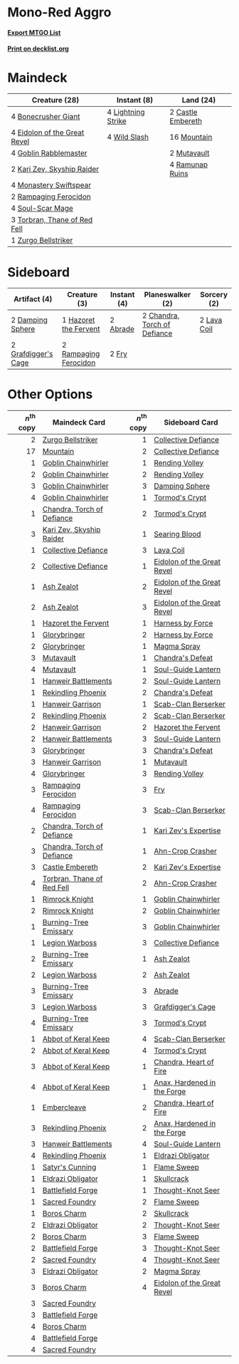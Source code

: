 # Mono-Red Aggro

#### [Export MTGO List](../collection/Mono-Red%20Aggro/Mono-Red%20Aggro.txt)
#### [Print on decklist.org](http://decklist.org/?deckmain=4%09Bonecrusher%20Giant%0A2%09Castle%20Embereth%0A4%09Eidolon%20of%20the%20Great%20Revel%0A4%09Goblin%20Rabblemaster%0A2%09Kari%20Zev,%20Skyship%20Raider%0A4%09Lightning%20Strike%0A4%09Monastery%20Swiftspear%0A16%09Mountain%0A2%09Mutavault%0A2%09Rampaging%20Ferocidon%0A4%09Ramunap%20Ruins%0A4%09Soul-Scar%20Mage%0A3%09Torbran,%20Thane%20of%20Red%20Fell%0A4%09Wild%20Slash%0A1%09Zurgo%20Bellstriker&deckside=2%09Abrade%0A2%09Chandra,%20Torch%20of%20Defiance%0A2%09Damping%20Sphere%0A2%09Fry%0A2%09Grafdigger's%20Cage%0A1%09Hazoret%20the%20Fervent%0A2%09Lava%20Coil%0A2%09Rampaging%20Ferocidon)
# Maindeck

|                                             Creature (28)                                             |                                         Instant (8)                                         |                                         Land (24)                                          |
|-------------------------------------------------------------------------------------------------------|---------------------------------------------------------------------------------------------|--------------------------------------------------------------------------------------------|
|4 [Bonecrusher Giant](http://gatherer.wizards.com/Pages/Card/Details.aspx?multiverseid=473077)         |4 [Lightning Strike](http://gatherer.wizards.com/Pages/Card/Details.aspx?multiverseid=383299)|2 [Castle Embereth](http://gatherer.wizards.com/Pages/Card/Details.aspx?multiverseid=473201)|
|4 [Eidolon of the Great Revel](http://gatherer.wizards.com/Pages/Card/Details.aspx?multiverseid=442117)|4 [Wild Slash](http://gatherer.wizards.com/Pages/Card/Details.aspx?multiverseid=391959)      |16 [Mountain](http://gatherer.wizards.com/Pages/Card/Details.aspx?multiverseid=439859)      |
|4 [Goblin Rabblemaster](http://gatherer.wizards.com/Pages/Card/Details.aspx?multiverseid=438486)       |                                                                                             |2 [Mutavault](http://gatherer.wizards.com/Pages/Card/Details.aspx?multiverseid=370733)      |
|2 [Kari Zev, Skyship Raider](http://gatherer.wizards.com/Pages/Card/Details.aspx?multiverseid=423754)  |                                                                                             |4 [Ramunap Ruins](http://gatherer.wizards.com/Pages/Card/Details.aspx?multiverseid=430870)  |
|4 [Monastery Swiftspear](http://gatherer.wizards.com/Pages/Card/Details.aspx?multiverseid=438706)      |                                                                                             |                                                                                            |
|2 [Rampaging Ferocidon](http://gatherer.wizards.com/Pages/Card/Details.aspx?multiverseid=435308)       |                                                                                             |                                                                                            |
|4 [Soul-Scar Mage](http://gatherer.wizards.com/Pages/Card/Details.aspx?multiverseid=426850)            |                                                                                             |                                                                                            |
|3 [Torbran, Thane of Red Fell](http://gatherer.wizards.com/Pages/Card/Details.aspx?multiverseid=473109)|                                                                                             |                                                                                            |
|1 [Zurgo Bellstriker](http://gatherer.wizards.com/Pages/Card/Details.aspx?multiverseid=394748)         |                                                                                             |                                                                                            |


# Sideboard

|                                         Artifact (4)                                         |                                          Creature (3)                                          |                                    Instant (4)                                    |                                           Planeswalker (2)                                            |                                     Sorcery (2)                                      |
|----------------------------------------------------------------------------------------------|------------------------------------------------------------------------------------------------|-----------------------------------------------------------------------------------|-------------------------------------------------------------------------------------------------------|--------------------------------------------------------------------------------------|
|2 [Damping Sphere](http://gatherer.wizards.com/Pages/Card/Details.aspx?multiverseid=443101)   |1 [Hazoret the Fervent](http://gatherer.wizards.com/Pages/Card/Details.aspx?multiverseid=426838)|2 [Abrade](http://gatherer.wizards.com/Pages/Card/Details.aspx?multiverseid=430772)|2 [Chandra, Torch of Defiance](http://gatherer.wizards.com/Pages/Card/Details.aspx?multiverseid=417683)|2 [Lava Coil](http://gatherer.wizards.com/Pages/Card/Details.aspx?multiverseid=452858)|
|2 [Grafdigger's Cage](http://gatherer.wizards.com/Pages/Card/Details.aspx?multiverseid=278452)|2 [Rampaging Ferocidon](http://gatherer.wizards.com/Pages/Card/Details.aspx?multiverseid=435308)|2 [Fry](http://gatherer.wizards.com/Pages/Card/Details.aspx?multiverseid=466894)   |                                                                                                       |                                                                                      |


# Other Options

|*n*<sup>th</sup> copy|                                            Maindeck Card                                            |*n*<sup>th</sup> copy|                                            Sideboard Card                                            |
|--------------------:|-----------------------------------------------------------------------------------------------------|--------------------:|------------------------------------------------------------------------------------------------------|
|                    2|[Zurgo Bellstriker](http://gatherer.wizards.com/Pages/Card/Details.aspx?multiverseid=394748)         |                    1|[Collective Defiance](http://gatherer.wizards.com/Pages/Card/Details.aspx?multiverseid=414420)        |
|                   17|[Mountain](http://gatherer.wizards.com/Pages/Card/Details.aspx?multiverseid=439859)                  |                    2|[Collective Defiance](http://gatherer.wizards.com/Pages/Card/Details.aspx?multiverseid=414420)        |
|                    1|[Goblin Chainwhirler](http://gatherer.wizards.com/Pages/Card/Details.aspx?multiverseid=443017)       |                    1|[Rending Volley](http://gatherer.wizards.com/Pages/Card/Details.aspx?multiverseid=394663)             |
|                    2|[Goblin Chainwhirler](http://gatherer.wizards.com/Pages/Card/Details.aspx?multiverseid=443017)       |                    2|[Rending Volley](http://gatherer.wizards.com/Pages/Card/Details.aspx?multiverseid=394663)             |
|                    3|[Goblin Chainwhirler](http://gatherer.wizards.com/Pages/Card/Details.aspx?multiverseid=443017)       |                    3|[Damping Sphere](http://gatherer.wizards.com/Pages/Card/Details.aspx?multiverseid=443101)             |
|                    4|[Goblin Chainwhirler](http://gatherer.wizards.com/Pages/Card/Details.aspx?multiverseid=443017)       |                    1|[Tormod's Crypt](http://gatherer.wizards.com/Pages/Card/Details.aspx?multiverseid=389723)             |
|                    1|[Chandra, Torch of Defiance](http://gatherer.wizards.com/Pages/Card/Details.aspx?multiverseid=417683)|                    2|[Tormod's Crypt](http://gatherer.wizards.com/Pages/Card/Details.aspx?multiverseid=389723)             |
|                    3|[Kari Zev, Skyship Raider](http://gatherer.wizards.com/Pages/Card/Details.aspx?multiverseid=423754)  |                    1|[Searing Blood](http://gatherer.wizards.com/Pages/Card/Details.aspx?multiverseid=378483)              |
|                    1|[Collective Defiance](http://gatherer.wizards.com/Pages/Card/Details.aspx?multiverseid=414420)       |                    3|[Lava Coil](http://gatherer.wizards.com/Pages/Card/Details.aspx?multiverseid=452858)                  |
|                    2|[Collective Defiance](http://gatherer.wizards.com/Pages/Card/Details.aspx?multiverseid=414420)       |                    1|[Eidolon of the Great Revel](http://gatherer.wizards.com/Pages/Card/Details.aspx?multiverseid=442117) |
|                    1|[Ash Zealot](http://gatherer.wizards.com/Pages/Card/Details.aspx?multiverseid=253623)                |                    2|[Eidolon of the Great Revel](http://gatherer.wizards.com/Pages/Card/Details.aspx?multiverseid=442117) |
|                    2|[Ash Zealot](http://gatherer.wizards.com/Pages/Card/Details.aspx?multiverseid=253623)                |                    3|[Eidolon of the Great Revel](http://gatherer.wizards.com/Pages/Card/Details.aspx?multiverseid=442117) |
|                    1|[Hazoret the Fervent](http://gatherer.wizards.com/Pages/Card/Details.aspx?multiverseid=426838)       |                    1|[Harness by Force](http://gatherer.wizards.com/Pages/Card/Details.aspx?multiverseid=380432)           |
|                    1|[Glorybringer](http://gatherer.wizards.com/Pages/Card/Details.aspx?multiverseid=426836)              |                    2|[Harness by Force](http://gatherer.wizards.com/Pages/Card/Details.aspx?multiverseid=380432)           |
|                    2|[Glorybringer](http://gatherer.wizards.com/Pages/Card/Details.aspx?multiverseid=426836)              |                    1|[Magma Spray](http://gatherer.wizards.com/Pages/Card/Details.aspx?multiverseid=426843)                |
|                    3|[Mutavault](http://gatherer.wizards.com/Pages/Card/Details.aspx?multiverseid=370733)                 |                    1|[Chandra's Defeat](http://gatherer.wizards.com/Pages/Card/Details.aspx?multiverseid=430775)           |
|                    4|[Mutavault](http://gatherer.wizards.com/Pages/Card/Details.aspx?multiverseid=370733)                 |                    1|[Soul-Guide Lantern](http://gatherer.wizards.com/Pages/Card/Details.aspx?multiverseid=476488)         |
|                    1|[Hanweir Battlements](http://gatherer.wizards.com/Pages/Card/Details.aspx?multiverseid=414511)       |                    2|[Soul-Guide Lantern](http://gatherer.wizards.com/Pages/Card/Details.aspx?multiverseid=476488)         |
|                    1|[Rekindling Phoenix](http://gatherer.wizards.com/Pages/Card/Details.aspx?multiverseid=439768)        |                    2|[Chandra's Defeat](http://gatherer.wizards.com/Pages/Card/Details.aspx?multiverseid=430775)           |
|                    1|[Hanweir Garrison](http://gatherer.wizards.com/Pages/Card/Details.aspx?multiverseid=414428)          |                    1|[Scab-Clan Berserker](http://gatherer.wizards.com/Pages/Card/Details.aspx?multiverseid=398461)        |
|                    2|[Rekindling Phoenix](http://gatherer.wizards.com/Pages/Card/Details.aspx?multiverseid=439768)        |                    2|[Scab-Clan Berserker](http://gatherer.wizards.com/Pages/Card/Details.aspx?multiverseid=398461)        |
|                    2|[Hanweir Garrison](http://gatherer.wizards.com/Pages/Card/Details.aspx?multiverseid=414428)          |                    2|[Hazoret the Fervent](http://gatherer.wizards.com/Pages/Card/Details.aspx?multiverseid=426838)        |
|                    2|[Hanweir Battlements](http://gatherer.wizards.com/Pages/Card/Details.aspx?multiverseid=414511)       |                    3|[Soul-Guide Lantern](http://gatherer.wizards.com/Pages/Card/Details.aspx?multiverseid=476488)         |
|                    3|[Glorybringer](http://gatherer.wizards.com/Pages/Card/Details.aspx?multiverseid=426836)              |                    3|[Chandra's Defeat](http://gatherer.wizards.com/Pages/Card/Details.aspx?multiverseid=430775)           |
|                    3|[Hanweir Garrison](http://gatherer.wizards.com/Pages/Card/Details.aspx?multiverseid=414428)          |                    1|[Mutavault](http://gatherer.wizards.com/Pages/Card/Details.aspx?multiverseid=370733)                  |
|                    4|[Glorybringer](http://gatherer.wizards.com/Pages/Card/Details.aspx?multiverseid=426836)              |                    3|[Rending Volley](http://gatherer.wizards.com/Pages/Card/Details.aspx?multiverseid=394663)             |
|                    3|[Rampaging Ferocidon](http://gatherer.wizards.com/Pages/Card/Details.aspx?multiverseid=435308)       |                    3|[Fry](http://gatherer.wizards.com/Pages/Card/Details.aspx?multiverseid=466894)                        |
|                    4|[Rampaging Ferocidon](http://gatherer.wizards.com/Pages/Card/Details.aspx?multiverseid=435308)       |                    3|[Scab-Clan Berserker](http://gatherer.wizards.com/Pages/Card/Details.aspx?multiverseid=398461)        |
|                    2|[Chandra, Torch of Defiance](http://gatherer.wizards.com/Pages/Card/Details.aspx?multiverseid=417683)|                    1|[Kari Zev's Expertise](http://gatherer.wizards.com/Pages/Card/Details.aspx?multiverseid=423755)       |
|                    3|[Chandra, Torch of Defiance](http://gatherer.wizards.com/Pages/Card/Details.aspx?multiverseid=417683)|                    1|[Ahn-Crop Crasher](http://gatherer.wizards.com/Pages/Card/Details.aspx?multiverseid=426819)           |
|                    3|[Castle Embereth](http://gatherer.wizards.com/Pages/Card/Details.aspx?multiverseid=473201)           |                    2|[Kari Zev's Expertise](http://gatherer.wizards.com/Pages/Card/Details.aspx?multiverseid=423755)       |
|                    4|[Torbran, Thane of Red Fell](http://gatherer.wizards.com/Pages/Card/Details.aspx?multiverseid=473109)|                    2|[Ahn-Crop Crasher](http://gatherer.wizards.com/Pages/Card/Details.aspx?multiverseid=426819)           |
|                    1|[Rimrock Knight](http://gatherer.wizards.com/Pages/Card/Details.aspx?multiverseid=473099)            |                    1|[Goblin Chainwhirler](http://gatherer.wizards.com/Pages/Card/Details.aspx?multiverseid=443017)        |
|                    2|[Rimrock Knight](http://gatherer.wizards.com/Pages/Card/Details.aspx?multiverseid=473099)            |                    2|[Goblin Chainwhirler](http://gatherer.wizards.com/Pages/Card/Details.aspx?multiverseid=443017)        |
|                    1|[Burning-Tree Emissary](http://gatherer.wizards.com/Pages/Card/Details.aspx?multiverseid=426627)     |                    3|[Goblin Chainwhirler](http://gatherer.wizards.com/Pages/Card/Details.aspx?multiverseid=443017)        |
|                    1|[Legion Warboss](http://gatherer.wizards.com/Pages/Card/Details.aspx?multiverseid=452859)            |                    3|[Collective Defiance](http://gatherer.wizards.com/Pages/Card/Details.aspx?multiverseid=414420)        |
|                    2|[Burning-Tree Emissary](http://gatherer.wizards.com/Pages/Card/Details.aspx?multiverseid=426627)     |                    1|[Ash Zealot](http://gatherer.wizards.com/Pages/Card/Details.aspx?multiverseid=253623)                 |
|                    2|[Legion Warboss](http://gatherer.wizards.com/Pages/Card/Details.aspx?multiverseid=452859)            |                    2|[Ash Zealot](http://gatherer.wizards.com/Pages/Card/Details.aspx?multiverseid=253623)                 |
|                    3|[Burning-Tree Emissary](http://gatherer.wizards.com/Pages/Card/Details.aspx?multiverseid=426627)     |                    3|[Abrade](http://gatherer.wizards.com/Pages/Card/Details.aspx?multiverseid=430772)                     |
|                    3|[Legion Warboss](http://gatherer.wizards.com/Pages/Card/Details.aspx?multiverseid=452859)            |                    3|[Grafdigger's Cage](http://gatherer.wizards.com/Pages/Card/Details.aspx?multiverseid=278452)          |
|                    4|[Burning-Tree Emissary](http://gatherer.wizards.com/Pages/Card/Details.aspx?multiverseid=426627)     |                    3|[Tormod's Crypt](http://gatherer.wizards.com/Pages/Card/Details.aspx?multiverseid=389723)             |
|                    1|[Abbot of Keral Keep](http://gatherer.wizards.com/Pages/Card/Details.aspx?multiverseid=398411)       |                    4|[Scab-Clan Berserker](http://gatherer.wizards.com/Pages/Card/Details.aspx?multiverseid=398461)        |
|                    2|[Abbot of Keral Keep](http://gatherer.wizards.com/Pages/Card/Details.aspx?multiverseid=398411)       |                    4|[Tormod's Crypt](http://gatherer.wizards.com/Pages/Card/Details.aspx?multiverseid=389723)             |
|                    3|[Abbot of Keral Keep](http://gatherer.wizards.com/Pages/Card/Details.aspx?multiverseid=398411)       |                    1|[Chandra, Heart of Fire](http://gatherer.wizards.com/Pages/Card/Details.aspx?multiverseid=485458)     |
|                    4|[Abbot of Keral Keep](http://gatherer.wizards.com/Pages/Card/Details.aspx?multiverseid=398411)       |                    1|[Anax, Hardened in the Forge](http://gatherer.wizards.com/Pages/Card/Details.aspx?multiverseid=476376)|
|                    1|[Embercleave](http://gatherer.wizards.com/Pages/Card/Details.aspx?multiverseid=473082)               |                    2|[Chandra, Heart of Fire](http://gatherer.wizards.com/Pages/Card/Details.aspx?multiverseid=485458)     |
|                    3|[Rekindling Phoenix](http://gatherer.wizards.com/Pages/Card/Details.aspx?multiverseid=439768)        |                    2|[Anax, Hardened in the Forge](http://gatherer.wizards.com/Pages/Card/Details.aspx?multiverseid=476376)|
|                    3|[Hanweir Battlements](http://gatherer.wizards.com/Pages/Card/Details.aspx?multiverseid=414511)       |                    4|[Soul-Guide Lantern](http://gatherer.wizards.com/Pages/Card/Details.aspx?multiverseid=476488)         |
|                    4|[Rekindling Phoenix](http://gatherer.wizards.com/Pages/Card/Details.aspx?multiverseid=439768)        |                    1|[Eldrazi Obligator](http://gatherer.wizards.com/Pages/Card/Details.aspx?multiverseid=407606)          |
|                    1|[Satyr's Cunning](http://gatherer.wizards.com/Pages/Card/Details.aspx?multiverseid=476403)           |                    1|[Flame Sweep](http://gatherer.wizards.com/Pages/Card/Details.aspx?multiverseid=466893)                |
|                    1|[Eldrazi Obligator](http://gatherer.wizards.com/Pages/Card/Details.aspx?multiverseid=407606)         |                    1|[Skullcrack](http://gatherer.wizards.com/Pages/Card/Details.aspx?multiverseid=366238)                 |
|                    1|[Battlefield Forge](http://gatherer.wizards.com/Pages/Card/Details.aspx?multiverseid=129479)         |                    1|[Thought-Knot Seer](http://gatherer.wizards.com/Pages/Card/Details.aspx?multiverseid=407519)          |
|                    1|[Sacred Foundry](http://gatherer.wizards.com/Pages/Card/Details.aspx?multiverseid=405106)            |                    2|[Flame Sweep](http://gatherer.wizards.com/Pages/Card/Details.aspx?multiverseid=466893)                |
|                    1|[Boros Charm](http://gatherer.wizards.com/Pages/Card/Details.aspx?multiverseid=442188)               |                    2|[Skullcrack](http://gatherer.wizards.com/Pages/Card/Details.aspx?multiverseid=366238)                 |
|                    2|[Eldrazi Obligator](http://gatherer.wizards.com/Pages/Card/Details.aspx?multiverseid=407606)         |                    2|[Thought-Knot Seer](http://gatherer.wizards.com/Pages/Card/Details.aspx?multiverseid=407519)          |
|                    2|[Boros Charm](http://gatherer.wizards.com/Pages/Card/Details.aspx?multiverseid=442188)               |                    3|[Flame Sweep](http://gatherer.wizards.com/Pages/Card/Details.aspx?multiverseid=466893)                |
|                    2|[Battlefield Forge](http://gatherer.wizards.com/Pages/Card/Details.aspx?multiverseid=129479)         |                    3|[Thought-Knot Seer](http://gatherer.wizards.com/Pages/Card/Details.aspx?multiverseid=407519)          |
|                    2|[Sacred Foundry](http://gatherer.wizards.com/Pages/Card/Details.aspx?multiverseid=405106)            |                    4|[Thought-Knot Seer](http://gatherer.wizards.com/Pages/Card/Details.aspx?multiverseid=407519)          |
|                    3|[Eldrazi Obligator](http://gatherer.wizards.com/Pages/Card/Details.aspx?multiverseid=407606)         |                    2|[Magma Spray](http://gatherer.wizards.com/Pages/Card/Details.aspx?multiverseid=426843)                |
|                    3|[Boros Charm](http://gatherer.wizards.com/Pages/Card/Details.aspx?multiverseid=442188)               |                    4|[Eidolon of the Great Revel](http://gatherer.wizards.com/Pages/Card/Details.aspx?multiverseid=442117) |
|                    3|[Sacred Foundry](http://gatherer.wizards.com/Pages/Card/Details.aspx?multiverseid=405106)            |                     |                                                                                                      |
|                    3|[Battlefield Forge](http://gatherer.wizards.com/Pages/Card/Details.aspx?multiverseid=129479)         |                     |                                                                                                      |
|                    4|[Boros Charm](http://gatherer.wizards.com/Pages/Card/Details.aspx?multiverseid=442188)               |                     |                                                                                                      |
|                    4|[Battlefield Forge](http://gatherer.wizards.com/Pages/Card/Details.aspx?multiverseid=129479)         |                     |                                                                                                      |
|                    4|[Sacred Foundry](http://gatherer.wizards.com/Pages/Card/Details.aspx?multiverseid=405106)            |                     |                                                                                                      |

